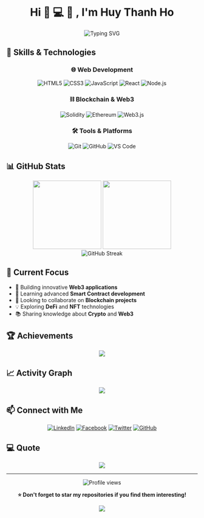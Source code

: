 <div align="center">
  
# Hi 👋 💻 👋 , I'm Huy Thanh Ho

<img src="https://readme-typing-svg.herokuapp.com?font=Fira+Code&pause=1000&color=36BCF7&center=true&vCenter=true&width=435&lines=I+am+a+Software+Engineer;Passionate+about+Web3+%26+Blockchain;Vietnamese+Developer;Always+learning+new+things!" alt="Typing SVG" />

</div>

## 💼 Skills & Technologies

<div align="center">
  
### 🌐 Web Development
![HTML5](https://img.shields.io/badge/HTML5-%23E34F26.svg?style=for-the-badge&logo=html5&logoColor=white)
![CSS3](https://img.shields.io/badge/CSS3-%231572B6.svg?style=for-the-badge&logo=css3&logoColor=white)
![JavaScript](https://img.shields.io/badge/JavaScript-%23323330.svg?style=for-the-badge&logo=javascript&logoColor=%23F7DF1E)
![React](https://img.shields.io/badge/React-%2320232a.svg?style=for-the-badge&logo=react&logoColor=%2361DAFB)
![Node.js](https://img.shields.io/badge/Node.js-6DA55F?style=for-the-badge&logo=node.js&logoColor=white)

### ⛓️ Blockchain & Web3
![Solidity](https://img.shields.io/badge/Solidity-%23363636.svg?style=for-the-badge&logo=solidity&logoColor=white)
![Ethereum](https://img.shields.io/badge/Ethereum-3C3C3D?style=for-the-badge&logo=Ethereum&logoColor=white)
![Web3.js](https://img.shields.io/badge/Web3.js-F16822?style=for-the-badge&logo=web3.js&logoColor=white)

### 🛠️ Tools & Platforms
![Git](https://img.shields.io/badge/Git-%23F05033.svg?style=for-the-badge&logo=git&logoColor=white)
![GitHub](https://img.shields.io/badge/GitHub-%23121011.svg?style=for-the-badge&logo=github&logoColor=white)
![VS Code](https://img.shields.io/badge/VS%20Code-0078d7.svg?style=for-the-badge&logo=visual-studio-code&logoColor=white)

</div>

## 📊 GitHub Stats

<div align="center">
  <img height="180em" src="https://github-readme-stats.vercel.app/api?username=HuyHT130204&show_icons=true&theme=tokyonight&include_all_commits=true&count_private=true"/>
  <img height="180em" src="https://github-readme-stats.vercel.app/api/top-langs/?username=HuyHT130204&layout=compact&langs_count=7&theme=tokyonight"/>
</div>

<div align="center">
  <img src="https://streak-stats.demolab.com/?user=HuyHT130204&theme=tokyonight" alt="GitHub Streak" />
</div>

## 🎯 Current Focus

- 🔭 Building innovative **Web3 applications**
- 🌱 Learning advanced **Smart Contract development**
- 🤝 Looking to collaborate on **Blockchain projects**
- 💡 Exploring **DeFi** and **NFT** technologies
- 📚 Sharing knowledge about **Crypto** and **Web3**

## 🏆 Achievements

<div align="center">
  <img src="https://github-profile-trophy.vercel.app/?username=HuyHT130204&theme=tokyonight&no-frame=true&no-bg=false&margin-w=4" />
</div>

## 📈 Activity Graph

<div align="center">
  <img src="https://github-readme-activity-graph.vercel.app/graph?username=HuyHT130204&theme=tokyo-night&bg_color=1a1b27&color=38bdae&line=70a5fd&point=bf91f3&area=true&hide_border=true" />
</div>

## 📫 Connect with Me

<div align="center">
  
[![LinkedIn](https://img.shields.io/badge/LinkedIn-%230077B5.svg?style=for-the-badge&logo=linkedin&logoColor=white)](https://www.linkedin.com/in/huyht1302/)
[![Facebook](https://img.shields.io/badge/Facebook-%231877F2.svg?style=for-the-badge&logo=Facebook&logoColor=white)](https://www.facebook.com/huy.ht.1302)
[![Twitter](https://img.shields.io/badge/Twitter-%231DA1F2.svg?style=for-the-badge&logo=Twitter&logoColor=white)](https://x.com/huyht1302)
[![GitHub](https://img.shields.io/badge/GitHub-%23121011.svg?style=for-the-badge&logo=github&logoColor=white)](https://github.com/HuyHT130204)

</div>

## 💻 Quote

<div align="center">
  <img src="https://quotes-github-readme.vercel.app/api?type=horizontal&theme=tokyonight" />
</div>

---

<div align="center">
  <img src="https://komarev.com/ghpvc/?username=HuyHT130204&label=Profile%20views&color=0e75b6&style=flat" alt="Profile views" />
  
  **⭐ Don't forget to star my repositories if you find them interesting!**
</div>

<div align="center">
  <img src="https://capsule-render.vercel.app/api?type=waving&color=gradient&height=100&section=footer" />
</div>